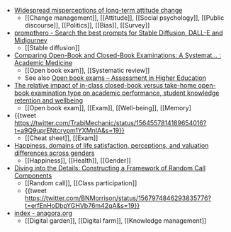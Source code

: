 - [Widespread misperceptions of long-term attitude change](https://www.pnas.org/doi/10.1073/pnas.2107260119)
	- [[Change management]], [[Attitude]], [[Social psychology]], [[Public discourse]], [[Politics]], [[Bias]], [[Survey]]
- [prompthero - Search the best prompts for Stable Diffusion, DALL-E and Midjourney](https://prompthero.com/)
	- [[Stable diffusion]]
- [Comparing Open-Book and Closed-Book Examinations: A Systemat... : Academic Medicine](https://journals.lww.com/academicmedicine/Fulltext/2016/04000/Comparing_Open_Book_and_Closed_Book_Examinations_.37.aspx)
	- [[Open book exam]], [[Systematic review]]
	- See also [Open book exams – Assessment in Higher Education](https://assessmentinhe.wordpress.com/2022/09/08/open-book-exams/)
- [The relative impact of in-class closed-book versus take-home open-book examination type on academic performance, student knowledge retention and wellbeing](https://www.tandfonline.com/doi/full/10.1080/02602938.2021.2016607)
	- [[Open book exam]], [[Exam]], [[Well-being]], [[Memory]
- {{tweet https://twitter.com/TrabiMechanic/status/1564557814189654016?t=a9Q9uprENtcrypm1YXMnIA&s=19}}
	- [[Cheat sheet]], [[Exam]]
- [Happiness, domains of life satisfaction, perceptions, and valuation differences across genders](https://www.sciencedirect.com/science/article/pii/S0001691822002359?via%3Dihub)
	- [[Happiness]], [[Health]], [[Gender]]
- [Diving into the Details: Constructing a Framework of Random Call Components](https://www.ncbi.nlm.nih.gov/pmc/articles/PMC8697661/)
	- [[Random call]], [[Class participation]]
	- {{tweet https://twitter.com/BNMorrison/status/1567974846293835776?t=erfEnHoDbpYGHVb76m42qA&s=19}}
- [index - anagora.org](https://anagora.org/index)
	- [[Digital garden]], [[Digital farm]], [[Knowledge management]]